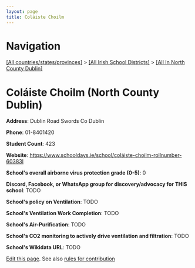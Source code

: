 ```yaml
---
layout: page
title: Coláiste Choilm
---
```

# Navigation

[[All countries/states/provinces]](../../..) > [[All Irish School Districts]](../..) > [[All In North County Dublin]](..)

# Coláiste Choilm (North County Dublin)

**Address**: Dublin Road Swords Co Dublin

**Phone**: 01-8401420

**Student Count**: 423

**Website**: <https://www.schooldays.ie/school/coláiste-choilm-rollnumber-60383I>

**School's overall airborne virus protection grade (0-5)**: 0

**Discord, Facebook, or WhatsApp group for discovery/advocacy for THIS school**: TODO

**School's policy on Ventilation**: TODO

**School's Ventilation Work Completion**: TODO

**School's Air-Purification**: TODO

**School's CO2 monitoring to actively drive ventilation and filtration**: TODO

**School's Wikidata URL**: TODO


[Edit this page](https://github.com/ventilate-schools/Ireland/edit/main/./Dublin_North_County_Dublin/Coláiste_Choilm.md). See also [rules for contribution](../../../contribution-rules/)
